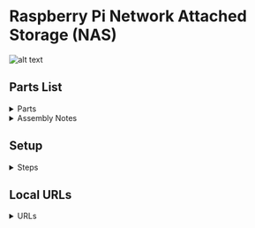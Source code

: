 # Raspberry Pi Network Attached Storage (NAS)

![alt text](cover.on.small.gif "pinas")

## Parts List


<details>
  <summary>Parts</summary>
  
* [Raspberry Pi 4 Compute Module (CM4) 4GB RAM 32GB eMMC (CM4004032)](https://shopping.google.com/search?q=CM4004032) $110
* [Interceptor Carrier Board](https://www.axzez.com/product-page/interceptor-carrier-board) $119
* [Hard Drive Cage](https://www.amazon.com/dp/B0854QRSC2) $27
* [Noctua NF-S12B Redux-700](https://www.amazon.com/dp/B00L8IYCJI) $14
* [Noctua NA-SAVP1 Anti-Vibration Pads for 120/140mm Fans (16-Pack, Grey)](https://www.amazon.com/dp/B07SWRXT3D) $9 (optional)
* [RGEEK 24pin PSU 12V DC Input 150W Peak Output Switch DC-DC ATX Pico PSU Mini ITX PC Power](https://www.amazon.com/dp/B07WDG49S8) $26
* [AC 100-240V to DC 12V 10A Power Supply Adapter 12V 10A 120W 5.5mm x 2.5-2.1mm Jack](https://www.amazon.com/dp/B07MXXXBV8) $21
* [Aluminum Alloy Heatsink with PWM Fan for Raspberry Pi Compute Module 4](https://www.amazon.com/dp/B092PMY7RC) $11
* [Noctua NF-A4x10 FLX](https://www.amazon.com/dp/B009NQLT0M) $14 * 2 = $28 (1 fan required for CPU; 1 optional fan for top of case)
* [SilverStone Technology CP06-E4 Super Flexible 4-in-1 SATA Power Adapter Cable with Power Stabilizing Capacitors](https://www.amazon.com/dp/B07KT992G2) $14
* [CableCreation SATA III Cable, [5-Pack] 18-inch SATA III 6.0 Gbps](https://www.amazon.com/dp/B01IBA3ITK) $10
* [Up Angled USB 2.0 Type-A Male to Female Extension Data Flat Slim FPC Cable 20cm](https://www.amazon.com/dp/B094Y293ZM) $9 (optional; recommended)
* [Up Angled Standard HMMI Male to Female Extension Data Flat Slim FFC FPV Cable 20cm](https://www.amazon.com/dp/B07BWG2XT5) $18 (optional; recommended)
* [COMeap (2-Pack) 4 Pin to SATA Female Hard Drive Power Adapter Cable 19cm](https://www.amazon.com/dp/B07JHBJWD4) $11 (optional)
* [Hammond Enclosure 140x140x60mm (1554QGY)](http://tinyurl.com/2p8vmdeu) $18
</details>

<details>
  <summary>Assembly Notes</summary>
 
* You will need to drill the holes deeper on one of the 40mm Noctua fans in order to mount it to the Heatsink with the original screws.  Just use the appropriate drill bit and run the drill in reverse to slowly wear away the plastic in the mounting holes to the proper depth.
* You will need to re-pin the Pico PSU side of the the replacement SATA power cable if you use it (instead of the one that came with the Pico PSU)  If you do not re-pin it, YOU WILL DESTROY ANY HARD DRIVE YOU PLUG INTO IT.  
* You can find the fan hole vent patterns (top and side) here: https://www.miklor.com/COM/images/Fan5001/VentPatterns.jpg
* Depending on the operating environment, you can adjust the fan configuration to meet specific cooling and acoustic profiles. Sound is created due to static pressure and drag within the plastic case. The CM4 operating temperature range is between -20°C and +85°C.  Each test was run for one hour @ 24°C ambient room temperature.
  * CPU + Case Fan: CPU @ ~50°C @ 100% load; loudest acoustic profile (ample drag)
  * CPU Fan only: CPU @ ~60°C @ 100% load; midrange acoustic profile (minimal drag)
  * CPU Fan only w/ reducer: CPU @ ~65°C @ 100% load; low acoustic profile (no drag)
</details>
 
## Setup

<details>
  <summary>Steps</summary>
  
* [Install the Base OS](baseos.md)
* [Manually Formatting Hard Drives (Optional)](drives.md)
* [Install Utilities (Optional)](utilities.md)
* [Install HD-IDLE](hdidle.md)
* [Install OpenMediaVault (OMV)](omv.md)
* [Setup SSH](ssh.md)
* [Setup Email Notifications](smtp.md)
* [Setup Network UPS Tool (NUT) Plugin](nut.md)
* [Setup MergerFS](mergerfs.md)
* [Setup Windows SMB Support](smb.md)
* [Setup Apple Time Machine Support](timemachine.md)
* [Setup SFTP](sftp.md)
* [Setup ClamAV (Antimalware)](clamav.md)
* [Setup OMV Container Support](containers.md)
* [Setup qBittorrent through a VPN](qbittorrent.md)
</details>

## Local URLs

<details>
  <summary>URLs</summary>
  
* OMV @ http://pinas
* Portainer @ http://pinas:9000
* qBittorrent @ http://pinas:8080
</details>
